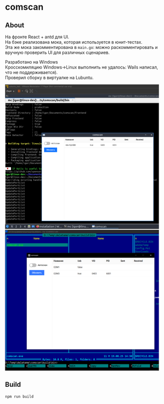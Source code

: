 # comscan
## About
На фронте React + antd для UI.  
На бэке реализована мока, которая используется в юнит-тестах.  
Эта же мока закомментирована в `main.go`: можно раскомментировать и вручную проверить UI для различных сценариев.  

Разработано на Windows  
Кросскомиляцию Windows->Linux выполнить не удалось: Wails написал, что не поддерживается).  
Проверил сборку в виртуалке на Lubuntu.  

![](docs/linux_build.png) 
![](docs/windows_build.png) 
## Build
`npm run build`
